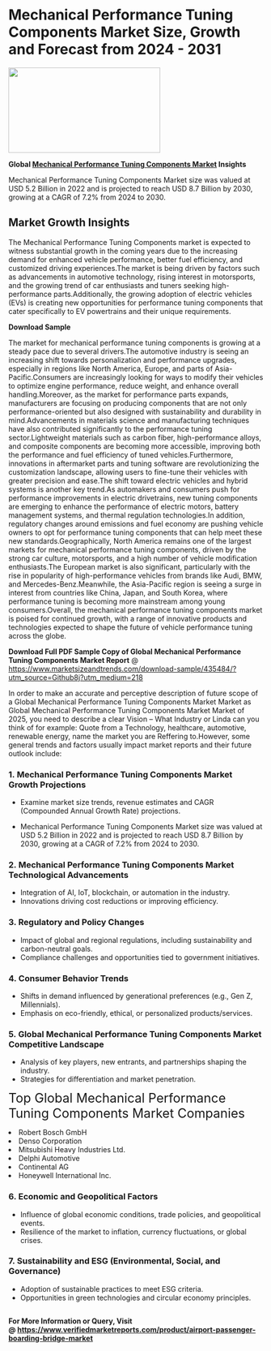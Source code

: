 <H1>Mechanical Performance Tuning Components Market Size, Growth and Forecast from 2024 - 2031</H1><img class="aligncenter size-medium wp-image-584254" src="https://thirdeyenews.in/wp-content/uploads/2024/09/Global-Market-Research-300x168.jpeg" alt="" width="300" height="168" /><p><strong>Global&nbsp;<a href="https://www.marketsizeandtrends.com/download-sample/435484/?utm_source=Github8j?utm_medium=218">Mechanical Performance Tuning Components Market</a> Insights</strong></p><p>Mechanical Performance Tuning Components Market size was valued at USD 5.2 Billion in 2022 and is projected to reach USD 8.7 Billion by 2030, growing at a CAGR of 7.2% from 2024 to 2030.</p><p><h2>Market Growth Insights</h2> <p>The Mechanical Performance Tuning Components market is expected to witness substantial growth in the coming years due to the increasing demand for enhanced vehicle performance, better fuel efficiency, and customized driving experiences.The market is being driven by factors such as advancements in automotive technology, rising interest in motorsports, and the growing trend of car enthusiasts and tuners seeking high-performance parts.Additionally, the growing adoption of electric vehicles (EVs) is creating new opportunities for performance tuning components that cater specifically to EV powertrains and their unique requirements.</p> <p><strong>Download Sample</strong></p> <p>The market for mechanical performance tuning components is growing at a steady pace due to several drivers.The automotive industry is seeing an increasing shift towards personalization and performance upgrades, especially in regions like North America, Europe, and parts of Asia-Pacific.Consumers are increasingly looking for ways to modify their vehicles to optimize engine performance, reduce weight, and enhance overall handling.Moreover, as the market for performance parts expands, manufacturers are focusing on producing components that are not only performance-oriented but also designed with sustainability and durability in mind.Advancements in materials science and manufacturing techniques have also contributed significantly to the performance tuning sector.Lightweight materials such as carbon fiber, high-performance alloys, and composite components are becoming more accessible, improving both the performance and fuel efficiency of tuned vehicles.Furthermore, innovations in aftermarket parts and tuning software are revolutionizing the customization landscape, allowing users to fine-tune their vehicles with greater precision and ease.The shift toward electric vehicles and hybrid systems is another key trend.As automakers and consumers push for performance improvements in electric drivetrains, new tuning components are emerging to enhance the performance of electric motors, battery management systems, and thermal regulation technologies.In addition, regulatory changes around emissions and fuel economy are pushing vehicle owners to opt for performance tuning components that can help meet these new standards.Geographically, North America remains one of the largest markets for mechanical performance tuning components, driven by the strong car culture, motorsports, and a high number of vehicle modification enthusiasts.The European market is also significant, particularly with the rise in popularity of high-performance vehicles from brands like Audi, BMW, and Mercedes-Benz.Meanwhile, the Asia-Pacific region is seeing a surge in interest from countries like China, Japan, and South Korea, where performance tuning is becoming more mainstream among young consumers.Overall, the mechanical performance tuning components market is poised for continued growth, with a range of innovative products and technologies expected to shape the future of vehicle performance tuning across the globe.</p> <p><span class=""><strong>Download Full PDF Sample Copy of Global Mechanical Performance Tuning Components Market Report</strong> @ <a href="https://www.marketsizeandtrends.com/download-sample/435484/?utm_source=Github8j?utm_medium=218" target="_blank">https://www.marketsizeandtrends.com/download-sample/435484/?utm_source=Github8j?utm_medium=218</a></span></p><p>In order to make an accurate and perceptive description of future scope of a Global&nbsp;Mechanical Performance Tuning Components Market Market as Global&nbsp;Mechanical Performance Tuning Components Market Market of 2025, you need to describe a clear Vision &ndash; What Industry or Linda can you think of for example: Quote from a Technology, healthcare, automotive, renewable energy, name the market you are Reffering to.However, some general trends and factors usually impact market reports and their future outlook include:</p><h3>1.&nbsp;<strong>Mechanical Performance Tuning Components Market Growth Projections</strong></h3><ul><li>Examine market size trends, revenue estimates and CAGR (Compounded Annual Growth Rate) projections.</li><li><p>Mechanical Performance Tuning Components Market size was valued at USD 5.2 Billion in 2022 and is projected to reach USD 8.7 Billion by 2030, growing at a CAGR of 7.2% from 2024 to 2030.</p></li></ul><h3>2.&nbsp;<strong>Mechanical Performance Tuning Components Market Technological Advancements</strong></h3><ul><li>Integration of AI, IoT, blockchain, or automation in the industry.</li><li>Innovations driving cost reductions or improving efficiency.</li></ul><h3>3.&nbsp;<strong>Regulatory and Policy Changes</strong></h3><ul><li>Impact of global and regional regulations, including sustainability and carbon-neutral goals.</li><li>Compliance challenges and opportunities tied to government initiatives.</li></ul><h3>4.&nbsp;<strong>Consumer Behavior Trends</strong></h3><ul><li>Shifts in demand influenced by generational preferences (e.g., Gen Z, Millennials).</li><li>Emphasis on eco-friendly, ethical, or personalized products/services.</li></ul><h3>5.&nbsp;<strong>Global Mechanical Performance Tuning Components Market Competitive Landscape</strong></h3><ul><li>Analysis of key players, new entrants, and partnerships shaping the industry.</li><li>Strategies for differentiation and market penetration.</li></ul><p data-pm-slice="1 1 []"><span style="color: inherit; font-family: inherit; font-size: 25px;">Top Global Mechanical Performance Tuning Components Market Companies</span></p><div class="" data-test-id=""><p><li>Robert Bosch GmbH</li><li> Denso Corporation</li><li> Mitsubishi Heavy Industries Ltd.</li><li> Delphi Automotive</li><li> Continental AG</li><li> Honeywell International Inc.</li></p></div><h3>6.&nbsp;<strong>Economic and Geopolitical Factors</strong></h3><ul><li>Influence of global economic conditions, trade policies, and geopolitical events.</li><li>Resilience of the market to inflation, currency fluctuations, or global crises.</li></ul><h3>7.&nbsp;<strong>Sustainability and ESG (Environmental, Social, and Governance)</strong></h3><ul><li>Adoption of sustainable practices to meet ESG criteria.</li><li>Opportunities in green technologies and circular economy principles.</li></ul><h2><strong style="font-size: 14px;">For More Information or Query, Visit @&nbsp;</strong><a style="background-color: #ffffff; font-size: 14px;" href="https://www.marketsizeandtrends.com/report/mechanical-performance-tuning-components-market/" target="_blank">https://www.verifiedmarketreports.com/product/airport-passenger-boarding-bridge-market</a></h2>
